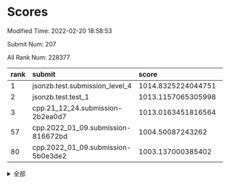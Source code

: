 # Scores

Modified Time: 2022-02-20 18:58:53

Submit Num: 207

All Rank Num: 228377

| rank |               submit               |       score        |       sigma        | pk_num |
| :--- | :--------------------------------- | :----------------- | :----------------- | :----- |
| 1    | jsonzb.test.submission_level_4     | 1014.8325224044751 | 0.8470215397800901 | 4412   |
| 2    | jsonzb.test.test_1                 | 1013.1157065305998 | 0.7831881472509121 | 4416   |
| 3    | cpp.21_12_24.submission-2b2ea0d7   | 1013.0163451816564 | 0.8056815804703459 | 4418   |
| 57   | cpp.2022_01_09.submission-816672bd | 1004.50087243262   | 0.7115044028371377 | 4415   |
| 80   | cpp.2022_01_09.submission-5b0e3de2 | 1003.137000385402  | 0.7222144565698514 | 4416   |


<details>
<summary>全部</summary>

| rank |                 submit                 |       score        |       sigma        | pk_num |
| :--- | :------------------------------------- | :----------------- | :----------------- | :----- |
| 1    | jsonzb.test.submission_level_4         | 1014.8325224044751 | 0.8470215397800901 | 4412   |
| 2    | jsonzb.test.test_1                     | 1013.1157065305998 | 0.7831881472509121 | 4416   |
| 3    | cpp.21_12_24.submission-2b2ea0d7       | 1013.0163451816564 | 0.8056815804703459 | 4418   |
| 4    | gobigger.level_3.submission_level_3_4  | 1011.6305574773827 | 0.7749274651623204 | 4409   |
| 5    | gobigger.level_3.submission_level_3_1  | 1011.5723632593124 | 0.8035105360328052 | 4410   |
| 6    | gobigger.level_3.submission_level_3_0  | 1011.3361505053965 | 0.816469042747259  | 4416   |
| 7    | gobigger.level_3.submission_level_3_30 | 1011.1529674958032 | 0.7762659562845092 | 4412   |
| 8    | gobigger.level_3.submission_level_3_44 | 1011.1016891221018 | 0.7683280714092091 | 4417   |
| 9    | gobigger.level_3.submission_level_3_33 | 1010.9842722082851 | 0.7780009724445789 | 4413   |
| 10   | gobigger.level_3.submission_level_3_11 | 1010.8717306094302 | 0.7522732676920112 | 4408   |
| 11   | gobigger.level_3.submission_level_3_39 | 1010.8323922960545 | 0.7856151070461982 | 4415   |
| 12   | gobigger.level_3.submission_level_3_47 | 1010.7984761645624 | 0.7475600164974183 | 4409   |
| 13   | gobigger.level_3.submission_level_3_5  | 1010.7074470935909 | 0.7818415640605404 | 4414   |
| 14   | gobigger.level_3.submission_level_3_8  | 1010.7027299286932 | 0.7622775547974012 | 4411   |
| 15   | gobigger.level_3.submission_level_3_10 | 1010.619003736092  | 0.7608538854944987 | 4414   |
| 16   | gobigger.level_3.submission_level_3_22 | 1010.579298287561  | 0.7560655529238529 | 4416   |
| 17   | gobigger.level_3.submission_level_3_46 | 1010.4978364107402 | 0.7610426683538504 | 4411   |
| 18   | gobigger.level_3.submission_level_3_19 | 1010.4972397067642 | 0.7967694415737022 | 4413   |
| 19   | gobigger.level_3.submission_level_3_9  | 1010.4952388644207 | 0.7597379983151412 | 4411   |
| 20   | gobigger.level_3.submission_level_3_29 | 1010.4661601998604 | 0.7730297632526227 | 4416   |
| 21   | gobigger.level_3.submission_level_3_32 | 1010.4534244562881 | 0.7548794629057438 | 4417   |
| 22   | gobigger.level_3.submission_level_3_42 | 1010.4283573426787 | 0.7542601811661473 | 4419   |
| 23   | gobigger.level_3.submission_level_3_15 | 1010.2911434699383 | 0.7563137743779058 | 4410   |
| 24   | gobigger.level_3.submission_level_3_48 | 1010.1783084619452 | 0.778687793428816  | 4411   |
| 25   | gobigger.level_3.submission_level_3_35 | 1010.1184752962082 | 0.7569767588573948 | 4412   |
| 26   | gobigger.level_3.submission_level_3_28 | 1009.9814712333107 | 0.7403295790307275 | 4413   |
| 27   | gobigger.level_3.submission_level_3_24 | 1009.9786496884321 | 0.7613532091997397 | 4417   |
| 28   | gobigger.level_3.submission_level_3_13 | 1009.9408720452267 | 0.7456513395385713 | 4416   |
| 29   | gobigger.level_3.submission_level_3_40 | 1009.9002572701705 | 0.7574945909394177 | 4414   |
| 30   | gobigger.level_3.submission_level_3_16 | 1009.7609234262708 | 0.7675527475868547 | 4414   |
| 31   | gobigger.level_3.submission_level_3_38 | 1009.7412431865629 | 0.8064431562340019 | 4409   |
| 32   | gobigger.level_3.submission_level_3_25 | 1009.6178006001618 | 0.759793372231873  | 4414   |
| 33   | gobigger.level_3.submission_level_3_26 | 1009.5557822767786 | 0.7827963924172151 | 4420   |
| 34   | gobigger.level_3.submission_level_3_37 | 1009.552338207775  | 0.7396917381703089 | 4413   |
| 35   | gobigger.level_3.submission_level_3_2  | 1009.5245682852714 | 0.7461809286204594 | 4416   |
| 36   | gobigger.level_3.submission_level_3_43 | 1009.5119877905146 | 0.7577364058455249 | 4414   |
| 37   | gobigger.level_3.submission_level_3_36 | 1009.5010070926836 | 0.7447137685402986 | 4412   |
| 38   | gobigger.level_3.submission_level_3_14 | 1009.484853645909  | 0.7569268801088618 | 4412   |
| 39   | gobigger.level_3.submission_level_3_31 | 1009.4810656462071 | 0.7387097172845987 | 4411   |
| 40   | gobigger.level_3.submission_level_3_34 | 1009.4727929769916 | 0.7608018902245375 | 4415   |
| 41   | gobigger.level_3.submission_level_3_12 | 1009.4695774198169 | 0.7551861831278655 | 4414   |
| 42   | gobigger.level_3.submission_level_3_3  | 1009.346422591717  | 0.7639389986091644 | 4409   |
| 43   | gobigger.level_3.submission_level_3_49 | 1009.2786158232003 | 0.7610383163197096 | 4413   |
| 44   | gobigger.level_3.submission_level_3_17 | 1009.1748123054824 | 0.7356739054884152 | 4411   |
| 45   | gobigger.level_3.submission_level_3_21 | 1009.1568411250868 | 0.7400403998903395 | 4411   |
| 46   | gobigger.level_3.submission_level_3_41 | 1009.1516199773445 | 0.7621106154579664 | 4413   |
| 47   | gobigger.level_3.submission_level_3_6  | 1009.1220157552349 | 0.7559829996925497 | 4414   |
| 48   | gobigger.level_3.submission_level_3_27 | 1009.0758234905678 | 0.7458731453408263 | 4416   |
| 49   | gobigger.level_3.submission_level_3_20 | 1008.9776624609356 | 0.7431990081516221 | 4414   |
| 50   | gobigger.level_3.submission_level_3_18 | 1008.9733024556202 | 0.7446741336990914 | 4415   |
| 51   | gobigger.level_3.submission_level_3_23 | 1008.900641323055  | 0.743305823909028  | 4412   |
| 52   | gobigger.level_3.submission_level_3_7  | 1008.685412634621  | 0.7590340185838796 | 4411   |
| 53   | gobigger.level_3.submission_level_3_45 | 1007.9610965950776 | 0.7604393120848354 | 4412   |
| 54   | gobigger.level_1.submission_level_1_31 | 1005.2500662419587 | 0.7413495103987657 | 4416   |
| 55   | gobigger.level_1.submission_level_1_43 | 1004.6049106338568 | 0.7241239183977028 | 4418   |
| 56   | gobigger.level_1.submission_level_1_6  | 1004.5345557332486 | 0.7237940821080274 | 4410   |
| 57   | cpp.2022_01_09.submission-816672bd     | 1004.50087243262   | 0.7115044028371377 | 4415   |
| 58   | gobigger.level_1.submission_level_1_21 | 1004.4138311084959 | 0.7077664452354122 | 4410   |
| 59   | gobigger.level_1.submission_level_1_5  | 1004.2898564267864 | 0.7157349217824845 | 4415   |
| 60   | gobigger.level_1.submission_level_1_4  | 1004.2678377175531 | 0.7115303338294432 | 4416   |
| 61   | gobigger.level_1.submission_level_1_2  | 1004.2229217454744 | 0.7222712148197793 | 4412   |
| 62   | gobigger.level_1.submission_level_1_40 | 1004.1728365435855 | 0.7127148843411604 | 4410   |
| 63   | gobigger.level_1.submission_level_1_47 | 1004.095998895259  | 0.7117505541811591 | 4416   |
| 64   | gobigger.level_1.submission_level_1_26 | 1004.0778095725877 | 0.7202453032578151 | 4412   |
| 65   | gobigger.level_1.submission_level_1_8  | 1003.9655484433544 | 0.729738285624208  | 4413   |
| 66   | gobigger.level_1.submission_level_1_15 | 1003.9633763487068 | 0.7222312597588444 | 4415   |
| 67   | gobigger.level_1.submission_level_1_18 | 1003.7512544049698 | 0.7145146068938798 | 4417   |
| 68   | gobigger.level_1.submission_level_1_45 | 1003.6913650384784 | 0.7135129167510373 | 4407   |
| 69   | gobigger.level_1.submission_level_1_41 | 1003.584539074524  | 0.7127798474617419 | 4412   |
| 70   | gobigger.level_1.submission_level_1_36 | 1003.4663301866842 | 0.7092738611097721 | 4417   |
| 71   | gobigger.level_1.submission_level_1_44 | 1003.4348957405144 | 0.7195270368048422 | 4414   |
| 72   | gobigger.level_1.submission_level_1_0  | 1003.4259198700623 | 0.7179646937535293 | 4411   |
| 73   | gobigger.level_1.submission_level_1_11 | 1003.42112711881   | 0.7234618775322008 | 4411   |
| 74   | gobigger.level_1.submission_level_1_34 | 1003.3976453402294 | 0.7016291055657765 | 4411   |
| 75   | gobigger.level_1.submission_level_1_10 | 1003.3540890049484 | 0.7123095675717178 | 4412   |
| 76   | gobigger.level_1.submission_level_1_23 | 1003.3407938571081 | 0.7101875758505015 | 4416   |
| 77   | gobigger.level_1.submission_level_1_17 | 1003.3383885049709 | 0.7083089564989153 | 4412   |
| 78   | gobigger.level_1.submission_level_1_46 | 1003.2253533794307 | 0.7167794722222959 | 4411   |
| 79   | gobigger.level_1.submission_level_1_42 | 1003.1745838583782 | 0.7118721952792463 | 4410   |
| 80   | cpp.2022_01_09.submission-5b0e3de2     | 1003.137000385402  | 0.7222144565698514 | 4416   |
| 81   | gobigger.level_1.submission_level_1_48 | 1003.1326051934908 | 0.7163628317707619 | 4411   |
| 82   | gobigger.level_1.submission_level_1_7  | 1003.1020708992409 | 0.718256065040916  | 4406   |
| 83   | gobigger.level_1.submission_level_1_37 | 1003.0829666254737 | 0.7210743276584975 | 4413   |
| 84   | gobigger.level_1.submission_level_1_12 | 1003.057624692747  | 0.7230785219661274 | 4412   |
| 85   | gobigger.level_1.submission_level_1_13 | 1003.0494635159195 | 0.7173627868750349 | 4411   |
| 86   | gobigger.level_1.submission_level_1_39 | 1002.9194446280891 | 0.7122222857152422 | 4417   |
| 87   | gobigger.level_1.submission_level_1_38 | 1002.9035872397014 | 0.7187141075736284 | 4410   |
| 88   | gobigger.level_1.submission_level_1_14 | 1002.8898589791796 | 0.7201072118301779 | 4410   |
| 89   | gobigger.level_1.submission_level_1_22 | 1002.8529826532927 | 0.7157921880214944 | 4416   |
| 90   | gobigger.level_1.submission_level_1_32 | 1002.7973069792334 | 0.711507673905409  | 4413   |
| 91   | gobigger.level_1.submission_level_1_30 | 1002.7805943959049 | 0.7021962545843077 | 4411   |
| 92   | gobigger.level_1.submission_level_1_25 | 1002.7183127889026 | 0.7134965099112934 | 4414   |
| 93   | gobigger.level_1.submission_level_1_3  | 1002.5925184257247 | 0.7140575029852253 | 4415   |
| 94   | gobigger.level_1.submission_level_1_9  | 1002.4905048180503 | 0.7120157092408569 | 4415   |
| 95   | gobigger.level_1.submission_level_1_33 | 1002.4890636116013 | 0.7211048413113874 | 4415   |
| 96   | gobigger.level_1.submission_level_1_24 | 1002.3726403123239 | 0.7091319695583151 | 4414   |
| 97   | gobigger.level_1.submission_level_1_49 | 1002.2703546828444 | 0.7174071676889701 | 4415   |
| 98   | gobigger.level_1.submission_level_1_20 | 1002.2126097341915 | 0.7107725025505026 | 4417   |
| 99   | gobigger.level_1.submission_level_1_29 | 1002.1054627449263 | 0.7101467111893448 | 4410   |
| 100  | gobigger.level_1.submission_level_1_19 | 1002.0636852506431 | 0.712450078982446  | 4414   |
| 101  | gobigger.level_1.submission_level_1_1  | 1002.0034828991963 | 0.7138476636156904 | 4414   |
| 102  | gobigger.level_1.submission_level_1_35 | 1001.9886727068169 | 0.7165065761629498 | 4414   |
| 103  | gobigger.level_1.submission_level_1_16 | 1001.7880367715497 | 0.7115326217460092 | 4411   |
| 104  | gobigger.level_1.submission_level_1_27 | 1001.6441471107046 | 0.7252701692844296 | 4410   |
| 105  | gobigger.level_1.submission_level_1_28 | 1001.2832060256804 | 0.7170429155430522 | 4414   |
| 106  | gobigger.random.submission_random_12   | 998.018669054028   | 0.7107161132827243 | 4414   |
| 107  | gobigger.random.submission_random_10   | 997.4443897703152  | 0.7056098504037402 | 4412   |
| 108  | gobigger.random.submission_random_29   | 997.4028327434164  | 0.704538680834231  | 4413   |
| 109  | gobigger.random.submission_random_46   | 997.2151566429494  | 0.7158687406116049 | 4412   |
| 110  | gobigger.random.submission_random_25   | 996.9891369788714  | 0.713396289094031  | 4414   |
| 111  | gobigger.random.submission_random_24   | 996.9816523843817  | 0.7080038337792988 | 4407   |
| 112  | gobigger.random.submission_random_35   | 996.7743600700978  | 0.722869638516076  | 4413   |
| 113  | gobigger.random.submission_random_5    | 996.7172483847443  | 0.7131696174906973 | 4413   |
| 114  | gobigger.random.submission_random_8    | 996.6485929258232  | 0.7106256078306042 | 4412   |
| 115  | gobigger.random.submission_random_18   | 996.6230197090682  | 0.7156358438254604 | 4412   |
| 116  | gobigger.random.submission_random_1    | 996.5710500307622  | 0.6950633099314695 | 4412   |
| 117  | gobigger.random.submission_random_33   | 996.3786921593813  | 0.7132619517546974 | 4413   |
| 118  | gobigger.random.submission_random_19   | 996.3095854856606  | 0.7092147508453662 | 4412   |
| 119  | gobigger.random.submission_random_26   | 996.2849234715393  | 0.7114489703105293 | 4416   |
| 120  | gobigger.random.submission_random_49   | 996.2613121454181  | 0.6994061909699005 | 4413   |
| 121  | gobigger.random.submission_random_23   | 996.2465896597956  | 0.6976052330649308 | 4418   |
| 122  | gobigger.random.submission_random_43   | 996.1735252535663  | 0.7128797889173174 | 4414   |
| 123  | gobigger.random.submission_random_27   | 996.1658314513336  | 0.7152223762107291 | 4416   |
| 124  | gobigger.random.submission_random_6    | 996.1516017241065  | 0.716572824722672  | 4419   |
| 125  | gobigger.random.submission_random_11   | 996.1019666647156  | 0.7268655589628602 | 4413   |
| 126  | gobigger.random.submission_random_30   | 996.0567702337901  | 0.7162776499648458 | 4412   |
| 127  | gobigger.random.submission_random_13   | 996.0414796988083  | 0.7206456141683736 | 4409   |
| 128  | gobigger.random.submission_random_28   | 996.0128208761204  | 0.7051879440097546 | 4407   |
| 129  | gobigger.random.submission_random_15   | 995.9041026863239  | 0.7059914884013478 | 4411   |
| 130  | gobigger.random.submission_random_17   | 995.8879234140488  | 0.709944365883226  | 4412   |
| 131  | gobigger.random.submission_random_38   | 995.8461540049293  | 0.7160581582583351 | 4413   |
| 132  | gobigger.random.submission_random_21   | 995.7723885680579  | 0.7037377854976993 | 4414   |
| 133  | gobigger.random.submission_random_9    | 995.7582772159171  | 0.7042785868630064 | 4407   |
| 134  | gobigger.random.submission_random_31   | 995.7514217095571  | 0.7248173448947464 | 4413   |
| 135  | gobigger.random.submission_random_42   | 995.7354150724811  | 0.7078140714029361 | 4411   |
| 136  | gobigger.random.submission_random_22   | 995.7275425072263  | 0.7102095769732216 | 4410   |
| 137  | gobigger.random.submission_random_16   | 995.6917865266299  | 0.7032024565246242 | 4418   |
| 138  | gobigger.random.submission_random_48   | 995.6041877152364  | 0.7105794343106167 | 4414   |
| 139  | gobigger.random.submission_random_0    | 995.5989336549906  | 0.7112647840928533 | 4414   |
| 140  | gobigger.random.submission_random_37   | 995.5579141282603  | 0.7182740382122543 | 4414   |
| 141  | gobigger.random.submission_random_40   | 995.5062159573206  | 0.7217122111553558 | 4415   |
| 142  | gobigger.random.submission_random_7    | 995.3737741599992  | 0.712385530340931  | 4411   |
| 143  | gobigger.random.submission_random_44   | 995.3476552351398  | 0.70707178604613   | 4414   |
| 144  | gobigger.random.submission_random_32   | 995.2974238067789  | 0.7289165704308758 | 4418   |
| 145  | gobigger.random.submission_random_3    | 995.2470229420164  | 0.7236387928051182 | 4414   |
| 146  | gobigger.random.submission_random_47   | 995.2061810264821  | 0.71950790696656   | 4415   |
| 147  | gobigger.random.submission_random_36   | 995.1382479967772  | 0.7154575437027082 | 4411   |
| 148  | gobigger.random.submission_random_14   | 995.0374597084799  | 0.7045725648844408 | 4413   |
| 149  | gobigger.random.submission_random_20   | 995.0299765724252  | 0.7131623856221088 | 4411   |
| 150  | gobigger.random.submission_random_41   | 994.987711169633   | 0.7270518547638012 | 4413   |
| 151  | gobigger.random.submission_random_45   | 994.9683042741412  | 0.7303403105520974 | 4409   |
| 152  | gobigger.random.submission_random_34   | 994.9602418871457  | 0.7095651354686636 | 4417   |
| 153  | gobigger.random.submission_random_2    | 994.9461850421749  | 0.7193586266433049 | 4411   |
| 154  | gobigger.random.submission_random_4    | 994.9416468713715  | 0.7165384942215418 | 4416   |
| 155  | gobigger.random.submission_random_39   | 994.8975672559058  | 0.7122065130917778 | 4413   |
| 156  | gobigger.level_2.submission_level_2_26 | 994.098796546855   | 0.7264246762799547 | 4415   |
| 157  | gobigger.level_2.submission_level_2_13 | 993.9190988919966  | 0.7273563830203459 | 4416   |
| 158  | gobigger.level_2.submission_level_2_7  | 993.7410506708319  | 0.7407719506476346 | 4413   |
| 159  | gobigger.level_2.submission_level_2_6  | 993.7338570070204  | 0.7211708561369826 | 4410   |
| 160  | gobigger.level_2.submission_level_2_11 | 993.5104082222882  | 0.7454917403467164 | 4411   |
| 161  | gobigger.level_2.submission_level_2_4  | 993.4213061079397  | 0.72958391790356   | 4410   |
| 162  | gobigger.level_2.submission_level_2_15 | 993.405388283083   | 0.7571047152029406 | 4411   |
| 163  | gobigger.level_2.submission_level_2_30 | 993.3473343194676  | 0.7362086130478168 | 4414   |
| 164  | gobigger.level_2.submission_level_2_34 | 993.2906828089823  | 0.7321549698486618 | 4408   |
| 165  | gobigger.level_2.submission_level_2_47 | 993.174204322228   | 0.7282339870865854 | 4414   |
| 166  | gobigger.level_2.submission_level_2_9  | 993.1101446667441  | 0.7493572228610985 | 4411   |
| 167  | gobigger.level_2.submission_level_2_21 | 993.090514736633   | 0.7497535599736423 | 4416   |
| 168  | gobigger.level_2.submission_level_2_1  | 992.7818318173224  | 0.7236370916655721 | 4420   |
| 169  | gobigger.level_2.submission_level_2_14 | 992.7642692627034  | 0.7392843021971055 | 4415   |
| 170  | gobigger.level_2.submission_level_2_38 | 992.7473521692918  | 0.7371731889833243 | 4415   |
| 171  | gobigger.level_2.submission_level_2_5  | 992.7011807345284  | 0.7500734156221706 | 4410   |
| 172  | gobigger.level_2.submission_level_2_43 | 992.5989806825174  | 0.7301094497025185 | 4410   |
| 173  | gobigger.level_2.submission_level_2_2  | 992.5895955519917  | 0.7418452796827686 | 4412   |
| 174  | gobigger.level_2.submission_level_2_46 | 992.474695732181   | 0.7418657765032778 | 4414   |
| 175  | gobigger.level_2.submission_level_2_19 | 992.4736592411326  | 0.7408167637336934 | 4410   |
| 176  | gobigger.level_2.submission_level_2_22 | 992.4550960807564  | 0.7342552124126808 | 4415   |
| 177  | gobigger.level_2.submission_level_2_18 | 992.4392993180661  | 0.7273836384993198 | 4409   |
| 178  | gobigger.level_2.submission_level_2_40 | 992.4093911455082  | 0.7468639313467542 | 4414   |
| 179  | gobigger.level_2.submission_level_2_37 | 992.3703137809241  | 0.7321917068457489 | 4415   |
| 180  | gobigger.level_2.submission_level_2_10 | 992.3067219028     | 0.7432263194028819 | 4414   |
| 181  | gobigger.level_2.submission_level_2_28 | 992.3044496600924  | 0.7546455799449797 | 4409   |
| 182  | gobigger.level_2.submission_level_2_29 | 992.2168989035999  | 0.7480987840723557 | 4416   |
| 183  | gobigger.level_2.submission_level_2_24 | 992.1493854515486  | 0.7416889785162422 | 4413   |
| 184  | gobigger.level_2.submission_level_2_23 | 992.1209034225     | 0.738383748870854  | 4412   |
| 185  | gobigger.level_2.submission_level_2_12 | 992.102338251586   | 0.7504762828790641 | 4411   |
| 186  | gobigger.level_2.submission_level_2_16 | 992.0767744314536  | 0.766636725474327  | 4417   |
| 187  | gobigger.level_2.submission_level_2_48 | 991.9705054391861  | 0.7477244782815412 | 4414   |
| 188  | gobigger.level_2.submission_level_2_33 | 991.8952533502577  | 0.7460696012871707 | 4411   |
| 189  | gobigger.level_2.submission_level_2_41 | 991.8324458344687  | 0.7501123024388688 | 4416   |
| 190  | gobigger.level_2.submission_level_2_8  | 991.7084271656506  | 0.7499044574776544 | 4414   |
| 191  | gobigger.level_2.submission_level_2_45 | 991.5500258177004  | 0.7698928824040204 | 4417   |
| 192  | gobigger.level_2.submission_level_2_49 | 991.4223422312809  | 0.739169346617484  | 4416   |
| 193  | gobigger.level_2.submission_level_2_31 | 991.3310343489577  | 0.7469815844038277 | 4413   |
| 194  | gobigger.level_2.submission_level_2_20 | 991.2615440507553  | 0.7421589424734907 | 4415   |
| 195  | gobigger.level_2.submission_level_2_17 | 991.1831309384546  | 0.7545084741602174 | 4413   |
| 196  | gobigger.level_2.submission_level_2_3  | 991.1806841078428  | 0.7558930301599032 | 4416   |
| 197  | gobigger.level_2.submission_level_2_35 | 991.1492671610758  | 0.7682969933822359 | 4409   |
| 198  | gobigger.level_2.submission_level_2_25 | 991.0686542911895  | 0.7537131226573873 | 4411   |
| 199  | gobigger.level_2.submission_level_2_32 | 991.0606184095507  | 0.7395686159372282 | 4415   |
| 200  | gobigger.level_2.submission_level_2_42 | 990.9939851800694  | 0.7479538087386602 | 4412   |
| 201  | gobigger.level_2.submission_level_2_0  | 990.9902892826285  | 0.7654669781375187 | 4409   |
| 202  | gobigger.level_2.submission_level_2_36 | 990.573331324165   | 0.7801314066658508 | 4416   |
| 203  | gobigger.level_2.submission_level_2_39 | 990.2269132845073  | 0.774951115685752  | 4413   |
| 204  | gobigger.level_2.submission_level_2_44 | 990.0523453060956  | 0.7599434646036995 | 4415   |
| 205  | gobigger.level_2.submission_level_2_27 | 989.5261776120104  | 0.7720710042266319 | 4410   |
| 206  | gobigger.none.submission_none_1        | 978.6876624358882  | 1.2217675682587823 | 4417   |
| 207  | gobigger.none.submission_none_0        | 977.0429598549158  | 1.3967462875635466 | 4409   |

</details>